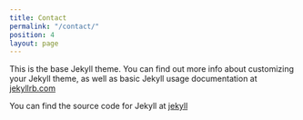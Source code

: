 ```yaml
---
title: Contact
permalink: "/contact/"
position: 4
layout: page
---
```


This is the base Jekyll theme. You can find out more info about customizing your Jekyll theme, as well as basic Jekyll usage documentation at [jekyllrb.com](http://jekyllrb.com/)

You can find the source code for Jekyll at
[jekyll](https://github.com/jekyll/jekyll)
